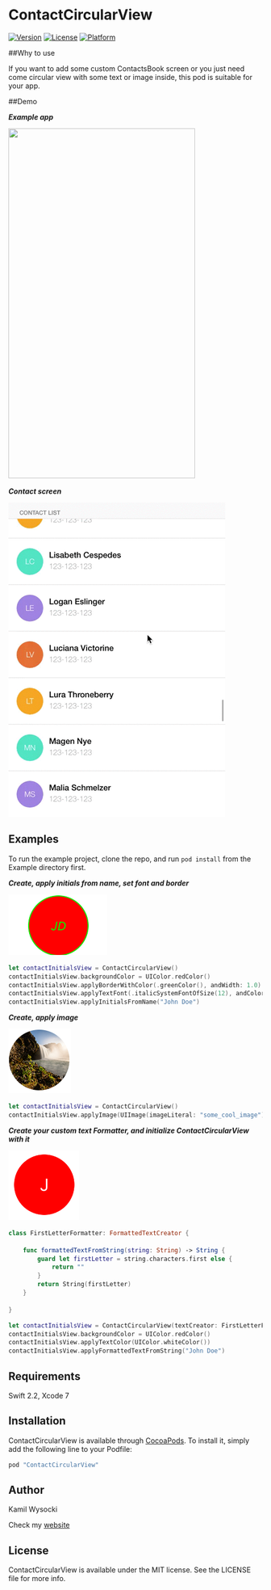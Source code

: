 # ContactCircularView


<!-- [![CI Status](http://img.shields.io/travis/Kamil Wysocki/ContactCircularView.svg?style=flat)](https://travis-ci.org/Kamil Wysocki/ContactCircularView) -->
[![Version](https://img.shields.io/cocoapods/v/ContactCircularView.svg?style=flat)](http://cocoapods.org/pods/ContactCircularView)
[![License](https://img.shields.io/cocoapods/l/ContactCircularView.svg?style=flat)](http://cocoapods.org/pods/ContactCircularView)
[![Platform](https://img.shields.io/cocoapods/p/ContactCircularView.svg?style=flat)](http://cocoapods.org/pods/ContactCircularView)

##Why to use

If you want to add some custom ContactsBook screen or you just need come circular view with some text or image inside, this pod is suitable for your app. 

##Demo

***Example app***

<img src="https://github.com/k8mil/ContactCircularView/blob/master/ContactCircularViewAnimation.gif" width="370" height="693">

***Contact screen***

![](https://github.com/k8mil/ContactCircularView/blob/master/contact_screen.gif)

## Examples

To run the example project, clone the repo, and run `pod install` from the Example directory first.

***Create, apply initials from name, set font and border***

![](https://github.com/k8mil/ContactCircularView/blob/master/example_circle.png)

```swift
let contactInitialsView = ContactCircularView()
contactInitialsView.backgroundColor = UIColor.redColor()
contactInitialsView.applyBorderWithColor(.greenColor(), andWidth: 1.0)
contactInitialsView.applyTextFont(.italicSystemFontOfSize(12), andColor: .greenColor())
contactInitialsView.applyInitialsFromName("John Doe")
```

***Create, apply image***

![](https://github.com/k8mil/ContactCircularView/blob/master/image_circle.png)

```swift
let contactInitialsView = ContactCircularView()
contactInitialsView.applyImage(UIImage(imageLiteral: "some_cool_image"))
```

***Create your custom text Formatter, and initialize ContactCircularView with it***

![](https://github.com/k8mil/ContactCircularView/blob/master/one_letter_circle.png)


```swift
class FirstLetterFormatter: FormattedTextCreator {

    func formattedTextFromString(string: String) -> String {
        guard let firstLetter = string.characters.first else {
            return ""
        }
        return String(firstLetter)
    }

}
```

```swift
let contactInitialsView = ContactCircularView(textCreator: FirstLetterFormatter())
contactInitialsView.backgroundColor = UIColor.redColor()
contactInitialsView.applyTextColor(UIColor.whiteColor())
contactInitialsView.applyFormattedTextFromString("John Doe")

```

## Requirements

Swift 2.2, Xcode 7

## Installation

ContactCircularView is available through [CocoaPods](http://cocoapods.org). To install
it, simply add the following line to your Podfile:

```ruby
pod "ContactCircularView"
```

## Author

Kamil Wysocki

Check my [website](wysockikamil.com)

## License

ContactCircularView is available under the MIT license. See the LICENSE file for more info.
